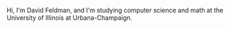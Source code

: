 Hi, I'm David Feldman, and I'm studying computer science and math at the University of Illinois at Urbana-Champaign. 
